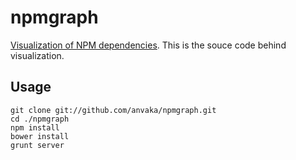 npmgraph
========

[Visualization of NPM dependencies](http://www.yasiv.com/npm#view/bower). This is the souce code behind visualization.

Usage
-----

```shell
git clone git://github.com/anvaka/npmgraph.git
cd ./npmgraph
npm install
bower install
grunt server
```